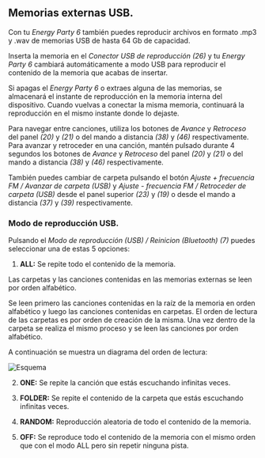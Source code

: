 ## Memorias externas USB.

Con tu *Energy Party 6* también puedes reproducir archivos en formato .mp3 y .wav de memorias USB de hasta 64 Gb de capacidad.

Inserta la memoria en el *Conector USB de reproducción (26)* y tu *Energy Party 6* cambiará automáticamente a modo USB para reproducir el contenido de la memoria que acabas de insertar.

Si apagas el *Energy Party 6* o extraes alguna de las memorias, se almacenará el instante de reproducción en la memoria interna del dispositivo. Cuando vuelvas a conectar la misma memoria, continuará la reproducción en el mismo instante donde lo dejaste.

Para navegar entre canciones, utiliza los botones de *Avance* y *Retroceso* del panel *(20)* y *(21)* o del mando a distancia *(38)* y *(46)* respectivamente. Para avanzar y retroceder en una canción, mantén pulsado durante 4 segundos los botones de *Avance* y *Retroceso* del panel *(20)* y *(21)* o del mando a distancia *(38)* y *(46)* respectivamente.

También puedes cambiar de carpeta pulsando el botón *Ajuste + frecuencia FM / Avanzar de carpeta (USB)* y *Ajuste - frecuencia FM / Retroceder de carpeta (USB)* desde el panel superior *(23)* y *(19)* o desde el mando a distancia *(37)* y *(39)* respectivamente.

### Modo de reproducción USB.

Pulsando el *Modo de reproducción (USB) / Reinicion (Bluetooth) (7)* puedes seleccionar una de estas 5 opciones:

1) **ALL:**  Se repite todo el contenido de la memoria. 

Las carpetas y las canciones contenidas en las memorias externas se leen por orden alfabético.

Se leen primero las canciones contenidas en la raíz de la memoria en orden alfabético y luego las canciones contenidas en carpetas. El orden de lectura de las carpetas es por orden de creación de la misma. Una vez dentro de la carpeta se realiza el mismo proceso y se leen las canciones por orden alfabético.

   A continuación se muestra un diagrama del orden de lectura:

   ![Esquema](http://static.energysistem.com/images/manuals/42260/5492cea8f11f3.jpg)

2) **ONE:** Se repite la canción que estás escuchando infinitas veces.

3) **FOLDER:** Se repite el contenido de la carpeta que estás escuchando infinitas veces.

4) **RANDOM:** Reproducción aleatoria de todo el contenido de la memoria.

5) **OFF:** Se reproduce todo el contenido de la memoria con el mismo orden que con el modo ALL pero sin repetir ninguna pista.




